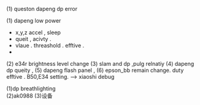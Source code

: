 (1) queston 
dapeng dp error 

(1) dapeng low  power 
- x,y,z accel , sleep
- queit , acivty .
- vlaue . threashold . efftive . 
- 

(2) e34r brightness level change 
(3) slam and dp ,pulg relnatiy
(4) dapeng dp queity , 
(5) dapeng flash panel ,
(6) epson_bb remain change. duty efftive . B50,E34 setting. --> xiaoshi debug


(1)dp breathlighting  
(2)ak0988 
(3)设备

